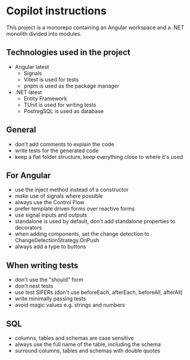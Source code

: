 # Copilot instructions

This project is a monorepo containing an Angular workspace and a .NET monolith divided into modules.

## Technologies used in the project

- Angular latest
  - Signals
  - Vitest is used for tests
  - pnpm is used as the package manager
- .NET latest
  - Entity Framework
  - TUnit is used for writing tests
  - PostregSQL is used as database

## General

- don't add comments to explain the code
- write tests for the generated code
- keep a flat folder structure, keep everything close to where it's used

## For Angular

- use the inject method instead of a constructor
- make use of signals where possible
- always use the Control Flow
- prefer template driven forms over reactive forms
- use signal inputs and outputs
- standalone is used by default, don't add standalone properties to decorators
- when adding components, set the change detection to ChangeDetectionStrategy.OnPush
- always add a type to buttons

## When writing tests

- don't use the "should" form
- don't nest tests
- use test SIFERs (don't use beforeEach, afterEach, beforeAll, afterAll)
- write minimally passing tests
- avoid magic values e.g. strings and numbers

## SQL

- columns, tables and schemas are case sensitive
- always use the full name of the table, including the schema
- surround columns, tables and schemas with double quotes
